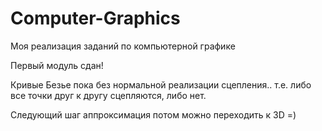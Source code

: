 Computer-Graphics
=================

Моя реализация заданий по компьютерной графике

Первый модуль сдан!

Кривые Безье пока без нормальной реализации сцепления.. т.е. либо все точки друг к другу сцепляются, либо нет.

Следующий шаг аппроксимация
потом можно переходить к 3D =)
